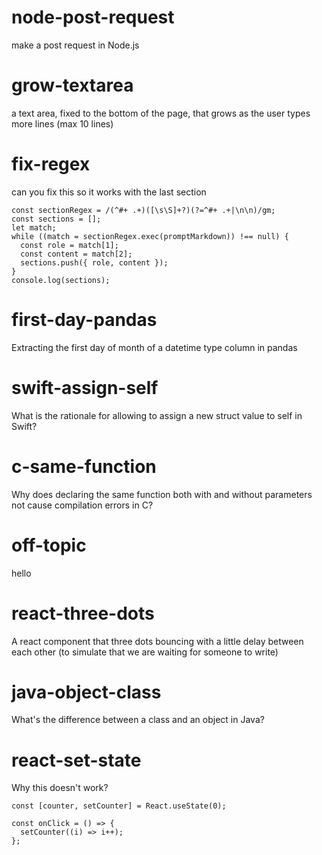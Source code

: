 # node-post-request

make a post request in Node.js

# grow-textarea

a text area, fixed to the bottom of the page, that grows as the user types more lines (max 10 lines)

# fix-regex

can you fix this so it works with the last section

```
const sectionRegex = /(^#+ .+)([\s\S]+?)(?=^#+ .+|\n\n)/gm;
const sections = [];
let match;
while ((match = sectionRegex.exec(promptMarkdown)) !== null) {
  const role = match[1];
  const content = match[2];
  sections.push({ role, content });
}
console.log(sections);
```

# first-day-pandas

Extracting the first day of month of a datetime type column in pandas

# swift-assign-self

What is the rationale for allowing to assign a new struct value to self in Swift?

# c-same-function

Why does declaring the same function both with and without parameters not cause compilation errors in C?

# off-topic

hello

# react-three-dots

A react component that three dots bouncing with a little delay between each other (to simulate that we are waiting for someone to write)

# java-object-class

What's the difference between a class and an object in Java?

# react-set-state

Why this doesn't work?

```
const [counter, setCounter] = React.useState(0);

const onClick = () => {
  setCounter((i) => i++);
};
```
